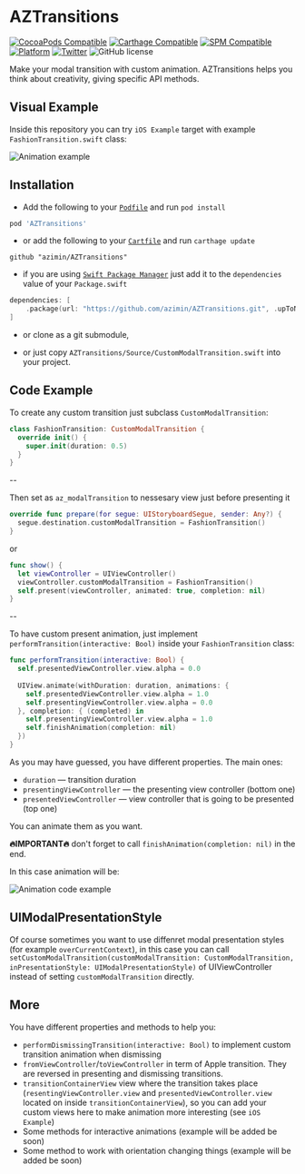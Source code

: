 # AZTransitions
[![CocoaPods Compatible](https://img.shields.io/cocoapods/v/AZTransitions.svg)](https://img.shields.io/cocoapods/v/AZTransitions.svg)
[![Carthage Compatible](https://img.shields.io/badge/Carthage-compatible-4BC51D.svg?style=flat)](https://github.com/Carthage/Carthage)
[![SPM Compatible](https://img.shields.io/badge/spm-compatible-4BC51D.svg?style=flat)](https://github.com/apple/swift-package-manager)
[![Platform](https://img.shields.io/cocoapods/p/AZTransitions.svg?style=flat)](http://cocoadocs.org/docsets/AZTransitions)
[![Twitter](https://img.shields.io/badge/twitter-@ziminalex-blue.svg?style=flat)](http://twitter.com/ziminalex)
![GitHub license](https://img.shields.io/badge/license-MIT-blue.svg?style=flat)

Make your modal transition with custom animation.
AZTransitions helps you think about creativity, giving specific API methods.

## Visual Example

Inside this repository you can try `iOS Example` target with example `FashionTransition.swift` class:

![Animation example](imgs/animation_example.gif)

## Installation

- Add the following to your [`Podfile`](http://cocoapods.org/) and run `pod install`
```ruby
pod 'AZTransitions'
```
- or add the following to your [`Cartfile`](https://github.com/Carthage/Carthage) and run `carthage update`
```
github "azimin/AZTransitions"
```
- if you are using [`Swift Package Manager`](https://github.com/apple/swift-package-manager) just add it to the `dependencies` value of your `Package.swift`
```swift
dependencies: [
    .package(url: "https://github.com/azimin/AZTransitions.git", .upToNextMajor(from: "0.26.0"))
]
```
- or clone as a git submodule,

- or just copy `AZTransitions/Source/CustomModalTransition.swift` into your project.

## Code Example

To create any custom transition just subclass `CustomModalTransition`:

```swift
class FashionTransition: CustomModalTransition { 
  override init() {
    super.init(duration: 0.5)
  }
}
```

--

Then set as `az_modalTransition` to nessesary view just before presenting it 

```swift
override func prepare(for segue: UIStoryboardSegue, sender: Any?) {
  segue.destination.customModalTransition = FashionTransition()
}
```

or

```swift
func show() {
  let viewController = UIViewController()
  viewController.customModalTransition = FashionTransition()
  self.present(viewController, animated: true, completion: nil)
}
```

--

To have custom present animation, just implement `performTransition(interactive: Bool)` inside your `FashionTransition` class: 

```swift
func performTransition(interactive: Bool) {
  self.presentedViewController.view.alpha = 0.0
    
  UIView.animate(withDuration: duration, animations: {
    self.presentedViewController.view.alpha = 1.0
    self.presentingViewController.view.alpha = 0.0
  }, completion: { (completed) in
    self.presentingViewController.view.alpha = 1.0
    self.finishAnimation(completion: nil)
  })
}
```

As you may have guessed, you have different properties. The main ones:

- `duration` — transition duration
- `presentingViewController` — the presenting view controller (bottom one)
- `presentedViewController` — view controller that is going to be presented (top one)

You can animate them as you want.

**🔥IMPORTANT🔥** don't forget to call `finishAnimation(completion: nil)` in the end.

In this case animation will be:

![Animation code example](imgs/animation_code_example.gif)

## UIModalPresentationStyle

Of course sometimes you want to use diffenret modal presentation styles (for example `overCurrentContext`), in this case you can call `setCustomModalTransition(customModalTransition: CustomModalTransition, inPresentationStyle: UIModalPresentationStyle)` of UIViewController instead of setting `customModalTransition` directly.

## More

You have different properties and methods to help you:

- `performDismissingTransition(interactive: Bool)` to implement custom transition animation when dismissing
- `fromViewController`/`toViewController` in term of Apple transition. They are reversed in presenting and dismissing transitions.
- `transitionContainerView` view where the transition takes place (`resentingViewController.view` and `presentedViewController.view` located on inside `transitionContainerView`), so you can add your custom views here to make animation more interesting (see `iOS Example`)
- Some methods for interactive animations (example will be added be soon)
- Some method to work with orientation changing things (example will be added be soon)
